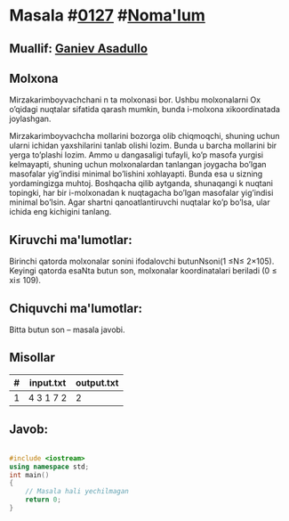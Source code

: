 
<h1>Masala #<a href="https://robocontest.uz/tasks/0127">0127</a> #<a href="https://robocontest.uz/tasks?category=1">Noma'lum</a></h1>
<h2> Muallif: <a href="https://robocontest.uz/profile/asadullo">Ganiev Asadullo</a></h2>
<h2>Molxona</h2>
<p>Mirzakarimboyvachchani n ta molxonasi bor. Ushbu molxonalarni Ox o’qidagi nuqtalar sifatida qarash mumkin, bunda i-molxona xikoordinatada joylashgan.

Mirzakarimboyvachcha mollarini bozorga olib chiqmoqchi, shuning uchun ularni ichidan yaxshilarini tanlab olishi lozim. Bunda u barcha mollarini bir yerga to’plashi lozim. Ammo u dangasaligi tufayli, ko’p masofa yurgisi kelmayapti, shuning uchun molxonalardan tanlangan joygacha bo’lgan masofalar yig’indisi minimal bo’lishini xohlayapti. Bunda esa u sizning yordamingizga muhtoj.
Boshqacha qilib aytganda, shunaqangi k nuqtani topingki, har bir i-molxonadan k nuqtagacha bo’lgan masofalar yig’indisi minimal bo’lsin. Agar shartni qanoatlantiruvchi nuqtalar ko’p bo’lsa, ular ichida eng kichigini tanlang.</p>
<h2>Kiruvchi ma'lumotlar:</h2>
<p>Birinchi qatorda molxonalar sonini ifodalovchi butunNsoni(1 ≤N≤ 2×105). Keyingi qatorda esaNta butun son, molxonalar koordinatalari beriladi (0 ≤ xi≤ 109).</p>
<h2>Chiquvchi ma'lumotlar:</h2>
<p>Bitta butun son – masala javobi.</p>
<h2>Misollar</h2>
<table>
    <thead>
        <tr>
            <th>#</th>
            <th>input.txt</th>
            <th>output.txt</th>
        </tr>
    </thead>
    <tbody>
            <tr>
                <td>1</td>
                <td>4
3 1 7 2</td>
                <td>2</td>
            </tr>
    </tbody>
    </table>
    
<h2>Javob:</h2>

######
```cpp
#include <iostream>
using namespace std;
int main()
{
    // Masala hali yechilmagan
    return 0;
}
```
